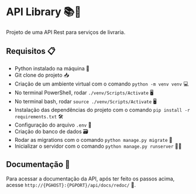 # API Library 📚📖

Projeto de uma API Rest para serviços de livraria.

## Requisitos 📋

- Python instalado na máquina 🐍
- Git clone do projeto 📥
- Criação de um ambiente virtual com o comando `python -m venv venv` 💻
- No terminal PowerShell, rodar `./venv/Scripts/Activate` 🖥️
- No terminal bash, rodar `source ./venv/Scripts/Activate` 🖥️
- Instalação das dependências do projeto com o comando `pip install -r requirements.txt` 🛠️
- Configuração do arquivo `.env` 📝
- Criação do banco de dados 🗃️
- Rodar as migrations com o comando `python manage.py migrate` 🚀
- Inicializar o servidor com o comando `python manage.py runserver` 🏃‍♂️

## Documentação 📄

Para acessar a documentação da API, após ter feito os passos acima, acesse `http://{PGHOST}:{PGPORT}/api/docs/redoc/` 📑.

